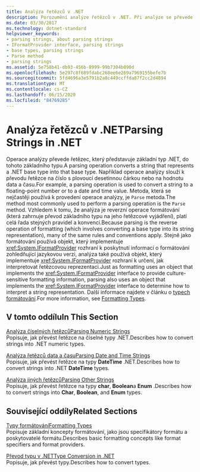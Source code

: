 ```yaml
---
title: Analýza řetězců v .NET
description: Porozumění analýze řetězců v .NET. Při analýze se převede řetězec reprezentující základní typ .NET do tohoto základního typu. Analýza je operace zpětného formátování.
ms.date: 03/30/2017
ms.technology: dotnet-standard
helpviewer_keywords:
- parsing strings, about parsing strings
- IFormatProvider interface, parsing strings
- base types, parsing strings
- Parse method
- parsing strings
ms.assetid: 5e758b41-db93-456b-8999-99b7304b090d
ms.openlocfilehash: 5e297c8f689fdabc268ee6e269a7969155befe7b
ms.sourcegitcommit: 5fd4696a3e5791b2a8c449ccffda87f2cc2d4894
ms.translationtype: MT
ms.contentlocale: cs-CZ
ms.lasthandoff: 06/15/2020
ms.locfileid: "84769285"
---
```

# <a name="parsing-strings-in-net"></a><span data-ttu-id="d6e4d-105">Analýza řetězců v .NET</span><span class="sxs-lookup"><span data-stu-id="d6e4d-105">Parsing Strings in .NET</span></span>
<span data-ttu-id="d6e4d-106">Operace analýzy převede řetězec, který představuje základní typ .NET, do tohoto základního typu.</span><span class="sxs-lookup"><span data-stu-id="d6e4d-106">A parsing operation converts a string that represents a .NET base type into that base type.</span></span> <span data-ttu-id="d6e4d-107">Například operace analýzy slouží k převodu řetězce na číslo s plovoucí desetinnou čárkou nebo na hodnotu data a času.</span><span class="sxs-lookup"><span data-stu-id="d6e4d-107">For example, a parsing operation is used to convert a string to a floating-point number or to a date and time value.</span></span> <span data-ttu-id="d6e4d-108">Metoda, která se nejčastěji používá k provedení operace analýzy, je `Parse` metoda.</span><span class="sxs-lookup"><span data-stu-id="d6e4d-108">The method most commonly used to perform a parsing operation is the `Parse` method.</span></span> <span data-ttu-id="d6e4d-109">Vzhledem k tomu, že analýza je reverzní operace formátování (která zahrnuje převod základního typu na jeho řetězcové vyjádření), platí celá řada stejných pravidel a konvencí.</span><span class="sxs-lookup"><span data-stu-id="d6e4d-109">Because parsing is the reverse operation of formatting (which involves converting a base type into its string representation), many of the same rules and conventions apply.</span></span> <span data-ttu-id="d6e4d-110">Stejně jako formátování používá objekt, který implementuje <xref:System.IFormatProvider> rozhraní k poskytnutí informací o formátování zohledňující jazykovou verzi, analýza také používá objekt, který implementuje <xref:System.IFormatProvider> rozhraní k určení, jak interpretovat řetězcovou reprezentaci.</span><span class="sxs-lookup"><span data-stu-id="d6e4d-110">Just as formatting uses an object that implements the <xref:System.IFormatProvider> interface to provide culture-sensitive formatting information, parsing also uses an object that implements the <xref:System.IFormatProvider> interface to determine how to interpret a string representation.</span></span> <span data-ttu-id="d6e4d-111">Další informace najdete v článku o [typech formátování](formatting-types.md).</span><span class="sxs-lookup"><span data-stu-id="d6e4d-111">For more information, see [Formatting Types](formatting-types.md).</span></span>  
  
## <a name="in-this-section"></a><span data-ttu-id="d6e4d-112">V tomto oddílu</span><span class="sxs-lookup"><span data-stu-id="d6e4d-112">In This Section</span></span>  
 [<span data-ttu-id="d6e4d-113">Analýza číselných řetězců</span><span class="sxs-lookup"><span data-stu-id="d6e4d-113">Parsing Numeric Strings</span></span>](parsing-numeric.md)  
 <span data-ttu-id="d6e4d-114">Popisuje, jak převést řetězce na číselné typy .NET.</span><span class="sxs-lookup"><span data-stu-id="d6e4d-114">Describes how to convert strings into .NET numeric types.</span></span>  
  
 [<span data-ttu-id="d6e4d-115">Analýza řetězců data a času</span><span class="sxs-lookup"><span data-stu-id="d6e4d-115">Parsing Date and Time Strings</span></span>](parsing-datetime.md)  
 <span data-ttu-id="d6e4d-116">Popisuje, jak převést řetězce na typy **DateTime** .NET.</span><span class="sxs-lookup"><span data-stu-id="d6e4d-116">Describes how to convert strings into .NET **DateTime** types.</span></span>  
  
 [<span data-ttu-id="d6e4d-117">Analýza jiných řetězců</span><span class="sxs-lookup"><span data-stu-id="d6e4d-117">Parsing Other Strings</span></span>](parsing-other.md)  
 <span data-ttu-id="d6e4d-118">Popisuje, jak převést řetězce na typy **char**, **Boolean**a **Enum** .</span><span class="sxs-lookup"><span data-stu-id="d6e4d-118">Describes how to convert strings into **Char**, **Boolean**, and **Enum** types.</span></span>  
  
## <a name="related-sections"></a><span data-ttu-id="d6e4d-119">Související oddíly</span><span class="sxs-lookup"><span data-stu-id="d6e4d-119">Related Sections</span></span>  
 [<span data-ttu-id="d6e4d-120">Typy formátování</span><span class="sxs-lookup"><span data-stu-id="d6e4d-120">Formatting Types</span></span>](formatting-types.md)  
 <span data-ttu-id="d6e4d-121">Popisuje základní koncepty formátování, jako jsou specifikátory formátu a poskytovatelé formátu.</span><span class="sxs-lookup"><span data-stu-id="d6e4d-121">Describes basic formatting concepts like format specifiers and format providers.</span></span>  
  
 [<span data-ttu-id="d6e4d-122">Převod typu v .NET</span><span class="sxs-lookup"><span data-stu-id="d6e4d-122">Type Conversion in .NET</span></span>](type-conversion.md)  
 <span data-ttu-id="d6e4d-123">Popisuje, jak převést typy.</span><span class="sxs-lookup"><span data-stu-id="d6e4d-123">Describes how to convert types.</span></span>
